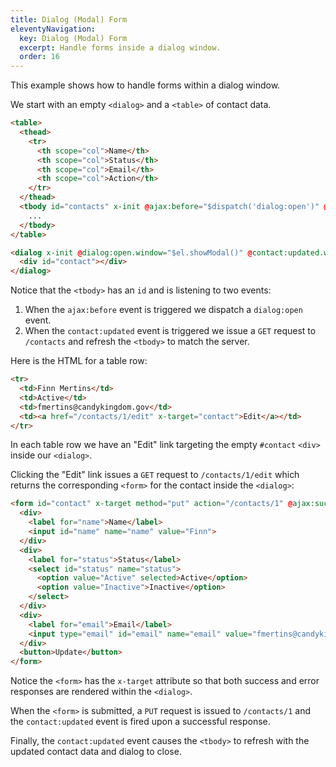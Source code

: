 ```yaml
---
title: Dialog (Modal) Form
eleventyNavigation:
  key: Dialog (Modal) Form
  excerpt: Handle forms inside a dialog window.
  order: 16
---
```


This example shows how to handle forms within a dialog window.

We start with an empty `<dialog>` and a `<table>` of contact data.

```html
<table>
  <thead>
    <tr>
      <th scope="col">Name</th>
      <th scope="col">Status</th>
      <th scope="col">Email</th>
      <th scope="col">Action</th>
    </tr>
  </thead>
  <tbody id="contacts" x-init @ajax:before="$dispatch('dialog:open')" @contact:updated.window="$ajax('/contacts')">
    ...
  </tbody>
</table>

<dialog x-init @dialog:open.window="$el.showModal()" @contact:updated.window="$el.close()">
  <div id="contact"></div>
</dialog>
```

Notice that the `<tbody>` has an `id` and is listening to two events:
  1. When the `ajax:before` event is triggered we dispatch a `dialog:open` event.
  2. When the `contact:updated` event is triggered we issue a `GET` request to `/contacts` and refresh the `<tbody>` to match the server.

Here is the HTML for a table row:

```html
<tr>
  <td>Finn Mertins</td>
  <td>Active</td>
  <td>fmertins@candykingdom.gov</td>
  <td><a href="/contacts/1/edit" x-target="contact">Edit</a></td>
</tr>
```

In each table row we have an "Edit" link targeting the empty `#contact` `<div>` inside our `<dialog>`.

Clicking the "Edit" link issues a `GET` request to `/contacts/1/edit` which returns the corresponding `<form>` for the contact inside the `<dialog>`:

```html
<form id="contact" x-target method="put" action="/contacts/1" @ajax:success="$dispatch('contact:updated')" aria-label="Contact Information">
  <div>
    <label for="name">Name</label>
    <input id="name" name="name" value="Finn">
  </div>
  <div>
    <label for="status">Status</label>
    <select id="status" name="status">
      <option value="Active" selected>Active</option>
      <option value="Inactive">Inactive</option>
    </select>
  </div>
  <div>
    <label for="email">Email</label>
    <input type="email" id="email" name="email" value="fmertins@candykingdom.gov">
  </div>
  <button>Update</button>
</form>
```

Notice the `<form>` has the `x-target` attribute so that both success and error responses are rendered within the `<dialog>`.

When the `<form>` is submitted, a `PUT` request is issued to `/contacts/1` and the `contact:updated` event is fired upon a successful response.

Finally, the `contact:updated` event causes the `<tbody>` to refresh with the updated contact data and dialog to close.

<script type="module">
  var database = function () {
    let data = [
      { id: 1, name: "Finn Mertins", email: "fmertins@candykingdom.gov", status: "Active" },
      { id: 2, name: "Jake the Dog", email: "jake@candykingdom.gov", status: "Active" },
      { id: 3, name: "BMO", email: "bmo@mo.co", status: "Active" },
      { id: 4, name: "Marceline", email: "marceline@vampirequeen.me", status: "Inactive" }
    ]

    return {
      find: (id) => data.find(contact => contact.id === parseInt(id)),
      update: (id, changes) => {
        let index = data.findIndex(contact => contact.id === parseInt(id))
        if (index !== -1) {
          data[index] = Object.assign(data[index], changes)
        }
      },
      all: () => data,
    }
  }()

  window.route('GET', '/contacts', () => index(database.all()))
  database.all().forEach(contact => {
    window.route('GET', `/contacts/${contact.id}/edit`, () => edit(database.find(contact.id)))
    window.route('PUT', `/contacts/${contact.id}`, (input) => {
      database.update(contact.id, input)

      return show(database.find(contact.id))
    })
  })

  window.example('/contacts')

  function index(contacts) {
    let rows = contacts.map(contact => `<tr id="contact_${contact.id}">
  <td>${contact.name}</td>
  <td>${contact.status}</td>
  <td>${contact.email}</td>
  <td><a href="/contacts/${contact.id}/edit" x-target="contact">Edit</a></td>
</tr>`).join('\n')
    return table(rows)
  }

  function show(contact) {
    return `<div id="contact">
  <p><strong>Name</strong>: ${contact.name}</p>
  <p><strong>Status</strong>: ${contact.status}</p>
  <p><strong>Email</strong>: ${contact.email}</p>
</div>`
  }

  function edit(contact) {
    return `<form id="contact" x-target @ajax:success="$dispatch('contact:updated')" method="put" action="/contacts/${contact.id}" aria-label="Contact Information">
    <div>
      <label for="name">Name</label>
      <input id="name" name="name" value="${contact.name}">
    </div>
    <div>
      <label for="status">Status</label>
      <select id="status" name="status">
        <option value="Active" ${contact.status == 'Active' ? 'selected' : ''}>Active</option>
        <option value="Inactive" ${contact.status == 'Inactive' ? 'selected' : ''}>Inactive</option>
      </select>
    </div>
    <div>
      <label for="email">Email</label>
      <input type="email" id="email" name="email" value="${contact.email}">
    </div>
    <button>Update</button>
  </form>`
  }

  function table(rows) {
    return `<table>
  <thead>
    <tr>
      <th scope="col">Name</th>
      <th scope="col">Status</th>
      <th scope="col">Email</th>
      <th scope="col" width="53">Action</th>
    </tr>
  </thead>
  <tbody id="contacts" x-init @ajax:before="$dispatch('dialog:open')" @contact:updated.window="$ajax('/contacts')">
    ${rows}
  </tbody>
</table>
<dialog @dialog:open.window="$el.showModal()" @contact:updated.window="$el.close()">
  <form method="dialog" novalidate><button>&times;</button></form>
  <div id="contact"></div>
</dialog>`
  }
</script>
